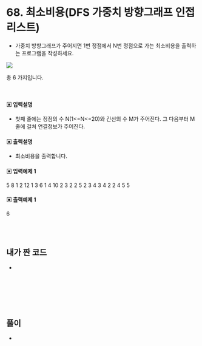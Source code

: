 # 68. 최소비용(DFS 가중치 방향그래프 인접리스트)

* 가중치 방향그래프가 주어지면 1번 정점에서 N번 정점으로 가는 최소비용을 출력하는 프로그램을 작성하세요.

![](https://github.com/MinsoftK/c-Algorithm_Q/blob/master/img/67.png?raw=true)

총 6 가지입니다. 



<br/>

#### ▣ 입력설명

* 첫째 줄에는 정점의 수 N(1<=N<=20)와 간선의 수 M가 주어진다. 그 다음부터 M줄에 걸쳐 연결정보가 주어진다.


#### ▣ 출력설명

* 최소비용을 출력합니다.


#### ▣ 입력예제 1
5 8
1 2 12
1 3 6
1 4 10
2 3 2
2 5 2
3 4 3
4 2 2
4 5 5




#### ▣ 출력예제 1
6

<br/>
<br/>


## 내가 짠 코드
*

<br/>

```c++


```


<br><br> 

## 풀이
*  

<br/>

```c++


```
